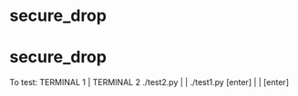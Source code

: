 # secure_drop
# secure_drop

To test:
TERMINAL 1    |   TERMINAL 2
./test2.py    |
              | ./test1.py
[enter]       |
              | [enter]
